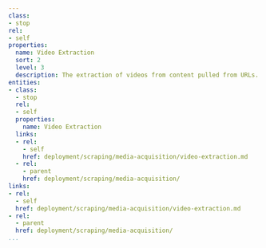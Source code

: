 ```yaml
---
class:
- stop
rel:
- self
properties:
  name: Video Extraction
  sort: 2
  level: 3
  description: The extraction of videos from content pulled from URLs.
entities:
- class:
  - stop
  rel:
  - self
  properties:
    name: Video Extraction
  links:
  - rel:
    - self
    href: deployment/scraping/media-acquisition/video-extraction.md
  - rel:
    - parent
    href: deployment/scraping/media-acquisition/
links:
- rel:
  - self
  href: deployment/scraping/media-acquisition/video-extraction.md
- rel:
  - parent
  href: deployment/scraping/media-acquisition/
...
```

